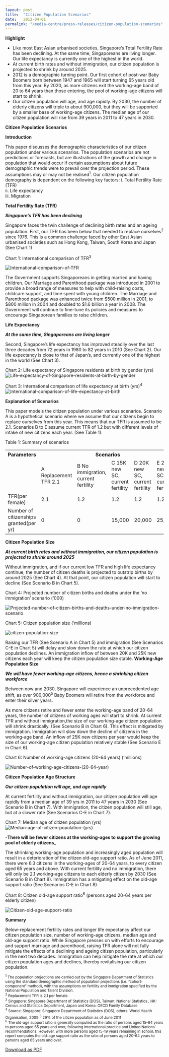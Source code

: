 ```yaml
---
layout: post
title:  "Citizen Population Scenarios"
date:   2012-04-01
permalink: "/media-centre/press-releases/citizen-population-scenarios"
---
```


**Highlight**  
* Like most East Asian urbanised societies, Singapore’s Total Fertility Rate has been declining. At the same time, Singaporeans are living longer. Our life expectancy is currently one of the highest in the world.
* At current birth rates and without immigration, our citizen population is projected to shrink by around 2025.
* 2012 is a demographic turning point. Our first cohort of post-war Baby Boomers born between 1947 and 1965 will start turning 65 years old from this year. By 2020, as more citizens exit the working-age band of 20 to 64 years than those entering, the pool of working-age citizens will start to shrink.
* Our citizen population will age, and age rapidly. By 2030, the number of elderly citizens will triple to about 900,000, but they will be supported by a smaller base of working-age citizens. The median age of our citizen population will rise from 39 years in 2011 to 47 years in 2030.

**Citizen Population Scenarios**  

**Introduction**  
 
This paper discusses the demographic characteristics of our citizen population under various scenarios.
The population scenarios are not predictions or forecasts, but are illustrations of the growth and change in population that would occur if certain assumptions about future demographic trends were to prevail over the projection period. These assumptions may or may not be realised<sup>1</sup>.
Our citizen population demography is dependent on the following key factors:
i. Total Fertility Rate (TFR)  
ii. Life expectancy  
iii. Migration  

**Total Fertility Rate (TFR)**

_**Singapore’s TFR has been declining**_
 
Singapore faces the twin challenge of declining birth rates and an ageing population. First, our TFR has been below that needed to replace ourselves<sup>2</sup> since 1976. This is a common challenge faced by other East Asian urbanised societies such as Hong Kong, Taiwan, South Korea and Japan (See Chart 1)

Chart 1: International comparison of TFR<sup>3</sup>

![International-comparison-of-TFR](https://github.com/isomerpages/isomerpages-stratgroup/raw/master/images/Press%20Release%20images/international-comparison-of-tfr.png)


The Government supports Singaporeans in getting married and having children. Our Marriage and Parenthood package was introduced in 2001 to provide a broad range of measures to help with child-raising costs, childcare support, and time spent with young children. The Marriage and Parenthood package was enhanced twice from $500 million in 2001, to $800 million in 2004 and doubled to $1.6 billion a year in 2008. The Government will continue to fine-tune its policies and measures to encourage Singaporean families to raise children.

**Life Expectancy**

_**At the same time, Singaporeans are living longer**_

Second, Singapore’s life expectancy has improved steadily over the last three
decades from 72 years in 1980 to 82 years in 2010 (See Chart 2). Our life
expectancy is close to that of Japan’s, and currently one of the highest in the world (See Chart 3).

Chart 2: Life expectancy of Singapore residents at birth by gender (yrs)  
![Life-expectancy-of-Singapore-residents-at-birth-by-gender](https://github.com/isomerpages/isomerpages-stratgroup/raw/master/images/Press%20Release%20images/life-expectancy-of-singapore-residents-at-birth-by-gender.png)

Chart 3: International comparison of life expectancy at birth (yrs)<sup>4</sup>  
![International-comparison-of-life-expectancy-at-birth](https://github.com/isomerpages/isomerpages-stratgroup/raw/master/images/Press%20Release%20images/international-comparison-of-life-expectancy-at-birth.png)

**Explanation of Scenarios**  
 
This paper models the citizen population under various scenarios. Scenario A is a hypothetical scenario where we assume that our citizens begin to replace ourselves from this year. This means that our TFR is assumed to be 2.1. Scenarios B to E assume current TFR of 1.2 but with different levels of intake of new citizens each year. (See Table 1).

Table 1: Summary of scenarios  

<table class="table-h">
  <tr>
   <th>Parameters</th>
    <th colspan="5">Scenarios</th>
  </tr>
  <tr>
    <td> </td>
    <td>A  Replacement TFR 2.1</td>
    <td>B  
     No immigration, current fertility</td>
    <td>C    
     15K new SC, current fertility</td>
    <td>D  
     20K new SC, current fertility</td>
    <td>E  
     25K new SC, current fertility</td>
   </tr>
 
 <tr>
    <td>TFR(per female) </td>
    <td>2.1</td>
    <td>1.2</td>
    <td>1.2</td>
    <td>1.2</td>
    <td>1.2</td>
   </tr>
   
   <tr>
    <td>Number of citizenships
granted(per yr)</td>
    <td>0</td>
    <td>0</td>
    <td>15,000</td>
    <td>20,000</td>
    <td>25,000</td>
  </tr>
 
</table>



**Citizen Population Size**

_**At current birth rates and without immigration, our citizen population is projected to shrink around 2025**_
 
Without immigration, and if our current low TFR and high life expectancy continue, the number of citizen deaths is projected to outstrip births by around 2025 (See Chart 4). At that point, our citizen population will start to decline (See Scenario B in Chart 5).

Chart 4: Projected number of citizen births and deaths under the ‘no immigration’ scenario (‘000)

![Projected-number-of-citizen-births-and-deaths-under-no-immigration-scenario](https://github.com/isomerpages/isomerpages-stratgroup/raw/master/images/Press%20Release%20images/projected-number-of-citizen-births-and-deaths-under-'no-immigration'-scenario.png)

Chart 5: Citizen population size (‘millions) 

![citizen-population-size](https://github.com/isomerpages/isomerpages-stratgroup/raw/master/images/Press%20Release%20images/citizen-population-size.png)

Raising our TFR (See Scenario A in Chart 5) and immigration (See Scenarios C-E in Chart 5) will delay and slow down the rate at which our citizen population declines. An immigration inflow of between 20K and 25K new citizens each year will keep the citizen population size stable.
**Working-Age Population Size**

_**We will have fewer working-age citizens, hence a shrinking citizen workforce**_

Between now and 2030, Singapore will experience an unprecedented age shift, as over 900,000<sup>5</sup> Baby Boomers will retire from the workforce and enter their silver years.
 
As more citizens retire and fewer enter the working-age band of 20-64 years, the number of citizens of working ages will start to shrink. At current TFR and without immigration,the size of our working-age citizen population will shrink drastically. (See Scenario B in Chart 6). This effect is mitigated by immigration. Immigration will slow down the decline of citizens in the working-age band. An inflow of 25K new citizens per year would keep the size of our working-age citizen population relatively stable (See Scenario E in Chart 6).

Chart 6: Number of working-age citizens (20-64 years) (‘millions)

![Number-of-working-age-citizens-(20-64-year)](https://github.com/isomerpages/isomerpages-stratgroup/raw/master/images/Press%20Release%20images/number-of-working-age-citizens-(20-64-year).png)

**Citizen Population Age Structure**

_**Our citizen population will age, and age rapidly**_
 
At current fertility and without immigration, our citizen population will age rapidly from a median age of 39 yrs in 2011 to 47 years in 2030 (See Scenario B in Chart 7). With immigration, the citizen population will still age, but at a slower rate (See Scenarios C-E in Chart 7). 

Chart 7: Median age of citizen population (yrs)
![Median-age-of-citizen-population-(yrs)](https://github.com/isomerpages/isomerpages-stratgroup/raw/master/images/Press%20Release%20images/median-age-of-citizen-population-(yrs).png)

-**There will be fewer citizens at the working-ages to support the growing pool of elderly citizens**_ 

The shrinking working-age population and increasingly aged population will result in a deterioration of the citizen old-age support ratio. As of June 2011, there were 6.3 citizens in the working-ages of 20-64 years, to every citizen aged 65 years and above. With current fertility and no immigration, there will only be 2.1 working-age citizens to each elderly citizen by 2030 (See Scenario B in Chart 8). Immigration has a mitigating effect on the old-age support ratio (See Scenarios C-E in Chart 8).

Chart 8: Citizen old-age support ratio<sup>6</sup>
(persons aged 20-64 years per elderly citizen)

![Citizen-old-age-support-ratio](https://github.com/isomerpages/isomerpages-stratgroup/raw/master/images/Press%20Release%20images/citizen-old-age-support-ratio.png)

**Summary**
 
Below-replacement fertility rates and longer life expectancy affect our citizen population size, number of working-age citizens, median age and old-age support ratio. While Singapore presses on with efforts to encourage and support marriage and parenthood, raising TFR alone will not fully mitigate the effects of a declining and ageing citizen population, particularly in the next two decades. Immigration can help mitigate the rate at which our citizen population ages and declines, thereby revitalising our citizen population.

<sub><sup>1</sup> The population projections are carried out by the Singapore Department of Statistics using the standard demographic method of population projections (i.e. “cohort-component” method), with the assumptions on fertility and immigration specified by the National Population and Talent Division.</sub>     
<sub><sup>2</sup> Replacement TFR is 2.1 per female.</sub>    
<sub><sup>3</sup> Singapore: Singapore Department of Statistics (DOS), Taiwan: National Statistics , HK: Census and Statistics Department, Japan and Korea: OECD Family Database</sub>  
<sub><sup>4</sup> Source: Singapore: Singapore Department of Statistics (DOS), others: World Health Organisation, 2009</sub>
<sub><sup>5</sup> 29% of the citizen population as of June 2011</sub>  
<sub><sup>6</sup> The old-age support ratio is generally computed as the ratio of persons aged 15-64 years to persons aged 65 years and over, following international practice and United Nations’ recommendations. However, with more persons aged 15-19 years remaining in school, this report computes the old-age support ratio as the ratio of persons aged 20-64 years to persons aged 65 years and over.</sub>  

[Download as PDF](https://github.com/isomerpages/isomerpages-stratgroup/raw/master/images/Press%20Release%20images/citizen-population-scenarios.pdf)
